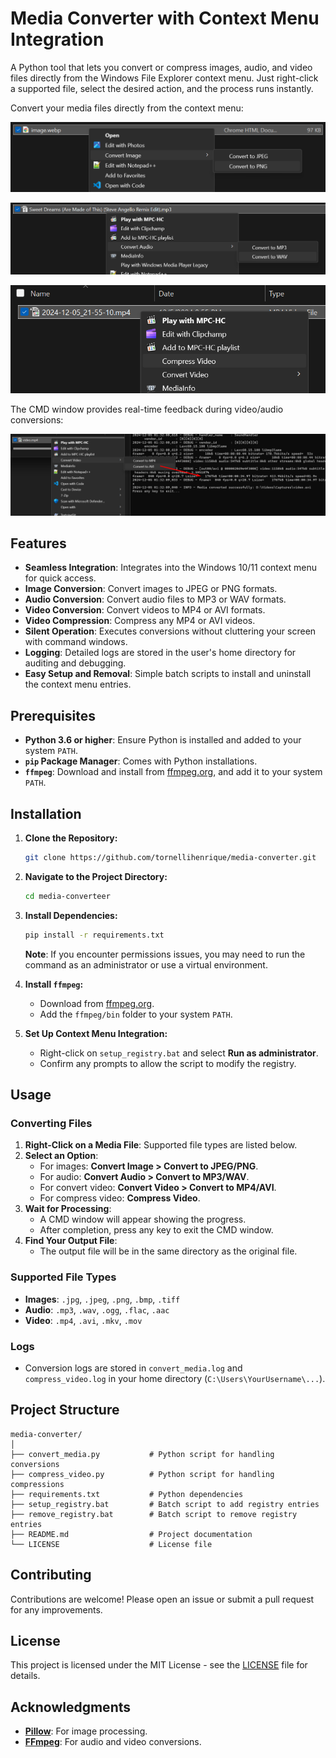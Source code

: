 # **Media Converter with Context Menu Integration**

A Python tool that lets you convert or compress images, audio, and video files directly from the Windows File Explorer context menu. Just right-click a supported file, select the desired action, and the process runs instantly.

Convert your media files directly from the context menu:

![Context Menu Image](images/context_menu_image.png)

![Context Menu Audio](images/context_menu_audio.png)

![Context Menu Compress Video](images/context_menu_compress_video.png)

The CMD window provides real-time feedback during video/audio conversions:

![Context Menu Video](images/context_menu_video.png)

## **Features**

- **Seamless Integration**: Integrates into the Windows 10/11 context menu for quick access.
- **Image Conversion**: Convert images to JPEG or PNG formats.
- **Audio Conversion**: Convert audio files to MP3 or WAV formats.
- **Video Conversion**: Convert videos to MP4 or AVI formats.
- **Video Compression**: Compress any MP4 or AVI videos.
- **Silent Operation**: Executes conversions without cluttering your screen with command windows.
- **Logging**: Detailed logs are stored in the user's home directory for auditing and debugging.
- **Easy Setup and Removal**: Simple batch scripts to install and uninstall the context menu entries.

## **Prerequisites**

- **Python 3.6 or higher**: Ensure Python is installed and added to your system `PATH`.
- **`pip` Package Manager**: Comes with Python installations.
- **`ffmpeg`**: Download and install from [ffmpeg.org](https://ffmpeg.org/), and add it to your system `PATH`.

## **Installation**

1. **Clone the Repository:**

   ```bash
   git clone https://github.com/tornellihenrique/media-converter.git
   ```

2. **Navigate to the Project Directory:**

   ```bash
   cd media-converteer
   ```

3. **Install Dependencies:**

   ```bash
   pip install -r requirements.txt
   ```

   **Note**: If you encounter permissions issues, you may need to run the command as an administrator or use a virtual environment.

4. **Install `ffmpeg`:**

   - Download from [ffmpeg.org](https://ffmpeg.org/download.html).
   - Add the `ffmpeg/bin` folder to your system `PATH`.

5. **Set Up Context Menu Integration:**

   - Right-click on `setup_registry.bat` and select **Run as administrator**.
   - Confirm any prompts to allow the script to modify the registry.

## **Usage**

### **Converting Files**

1. **Right-Click on a Media File**: Supported file types are listed below.
2. **Select an Option**:
   - For images: **Convert Image > Convert to JPEG/PNG**.
   - For audio: **Convert Audio > Convert to MP3/WAV**.
   - For convert video: **Convert Video > Convert to MP4/AVI**.
   - For compress video: **Compress Video**.
3. **Wait for Processing**:
   - A CMD window will appear showing the progress.
   - After completion, press any key to exit the CMD window.
4. **Find Your Output File**:
   - The output file will be in the same directory as the original file.

### **Supported File Types**

- **Images**: `.jpg`, `.jpeg`, `.png`, `.bmp`, `.tiff`
- **Audio**: `.mp3`, `.wav`, `.ogg`, `.flac`, `.aac`
- **Video**: `.mp4`, `.avi`, `.mkv`, `.mov`

### **Logs**

- Conversion logs are stored in `convert_media.log` and `compress_video.log` in your home directory (`C:\Users\YourUsername\...`).

## **Project Structure**

```
media-converter/
│
├── convert_media.py           # Python script for handling conversions
├── compress_video.py          # Python script for handling compressions
├── requirements.txt           # Python dependencies
├── setup_registry.bat         # Batch script to add registry entries
├── remove_registry.bat        # Batch script to remove registry entries
├── README.md                  # Project documentation
└── LICENSE                    # License file
```

## **Contributing**

Contributions are welcome! Please open an issue or submit a pull request for any improvements.

## **License**

This project is licensed under the MIT License - see the [LICENSE](LICENSE) file for details.

## **Acknowledgments**

- **[Pillow](https://python-pillow.org/)**: For image processing.
- **[FFmpeg](https://ffmpeg.org/)**: For audio and video conversions.